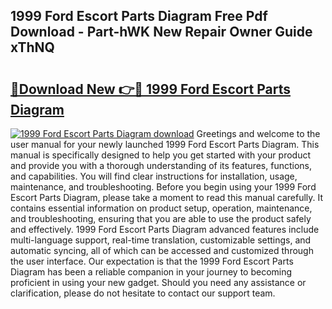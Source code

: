 ## 1999 Ford Escort Parts Diagram Free Pdf Download - Part-hWK New Repair Owner Guide xThNQ

# <h2><a href="http://dfhlav.blite.top/?on=1999+Ford+Escort+Parts+Diagram">🔗Download New 👉🔴 1999 Ford Escort Parts Diagram</a></h2>

[![1999 Ford Escort Parts Diagram download](https://i.imgur.com/lujVjoI.png)](http://dfhlav.blite.top/?on=1999+Ford+Escort+Parts+Diagram)
Greetings and welcome to the user manual for your newly launched 1999 Ford Escort Parts Diagram. This manual is specifically designed to help you get started with your product and provide you with a thorough understanding of its features, functions, and capabilities. You will find clear instructions for installation, usage, maintenance, and troubleshooting. Before you begin using your 1999 Ford Escort Parts Diagram, please take a moment to read this manual carefully. It contains essential information on product setup, operation, maintenance, and troubleshooting, ensuring that you are able to use the product safely and effectively. 1999 Ford Escort Parts Diagram advanced features include multi-language support, real-time translation, customizable settings, and automatic syncing, all of which can be accessed and customized through the user interface. Our expectation is that the 1999 Ford Escort Parts Diagram has been a reliable companion in your journey to becoming proficient in using your new gadget. Should you need any assistance or clarification, please do not hesitate to contact our support team.
